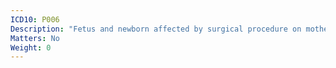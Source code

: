 ```yaml
---
ICD10: P006
Description: "Fetus and newborn affected by surgical procedure on mother"
Matters: No
Weight: 0
---
```


